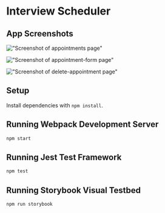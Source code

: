 # Interview Scheduler

## App Screenshots

!["Screenshot of appointments page"]()

!["Screenshot of appointment-form page"]()

!["Screenshot of delete-appointment page"]()

## Setup

Install dependencies with `npm install`.

## Running Webpack Development Server

```sh
npm start
```

## Running Jest Test Framework

```sh
npm test
```

## Running Storybook Visual Testbed

```sh
npm run storybook
```

